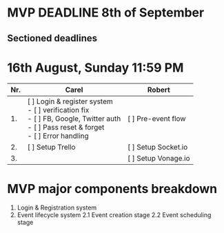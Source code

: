 # MVP DEADLINE 8th of September

## Sectioned deadlines

# 16th August, Sunday 11:59 PM
| Nr. | Carel | Robert |
| ----------- | ----------- | ----------- |
| 1. | [ ] Login & register system <br>  - [ ] verification fix <br>  - [ ] FB, Google, Twitter auth <br>  - [ ] Pass reset & forget <br>  - [ ] Error handling| [ ] Pre-event flow |
| 2. | [ ] Setup Trello | [ ] Setup Socket.io |
| 3. |  | [ ] Setup Vonage.io |

# MVP major components breakdown
1. Login & Registration system
2. Event lifecycle system
    2.1 Event creation stage
    2.2 Event scheduling stage